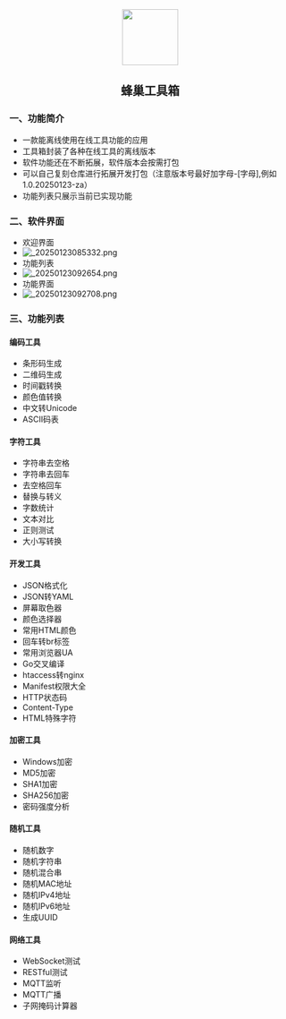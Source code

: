 <div align="center">
<img src="https://s2.loli.net/2024/03/06/gTFN1fcst8QGeaZ.jpg" style="width:100px;" width="100"/>
<h2>蜂巢工具箱</h2>
</div>


### 一、功能简介


- 一款能离线使用在线工具功能的应用
- 工具箱封装了各种在线工具的离线版本
- 软件功能还在不断拓展，软件版本会按需打包
- 可以自己复刻仓库进行拓展开发打包（注意版本号最好加字母-[字母],例如1.0.20250123-za）
- 功能列表只展示当前已实现功能

### 二、软件界面

- 欢迎界面
- ![_20250123085332.png](https://s2.loli.net/2025/06/15/AFtGaCTi4ecHsOn.png)
- 功能列表
- ![_20250123092654.png](https://s2.loli.net/2025/06/15/qFIiXnpmW7vuwyk.png)
- 功能界面
- ![_20250123092708.png](https://s2.loli.net/2025/06/15/e1V7jp5OhxLBUim.png)

### 三、功能列表

#### 编码工具
- 条形码生成
- 二维码生成
- 时间戳转换
- 颜色值转换
- 中文转Unicode
- ASCII码表

#### 字符工具
- 字符串去空格
- 字符串去回车
- 去空格回车
- 替换与转义
- 字数统计
- 文本对比
- 正则测试
- 大小写转换

#### 开发工具
- JSON格式化
- JSON转YAML
- 屏幕取色器
- 颜色选择器
- 常用HTML颜色
- 回车转br标签
- 常用浏览器UA
- Go交叉编译
- htaccess转nginx
- Manifest权限大全
- HTTP状态码
- Content-Type
- HTML特殊字符

#### 加密工具
- Windows加密
- MD5加密
- SHA1加密
- SHA256加密
- 密码强度分析

#### 随机工具
- 随机数字
- 随机字符串
- 随机混合串
- 随机MAC地址
- 随机IPv4地址
- 随机IPv6地址
- 生成UUID

#### 网络工具
- WebSocket测试
- RESTful测试
- MQTT监听
- MQTT广播
- 子网掩码计算器

